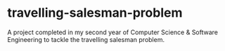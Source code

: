 # travelling-salesman-problem
A project completed in my second year of Computer Science &amp; Software Engineering to tackle the travelling salesman problem. 
